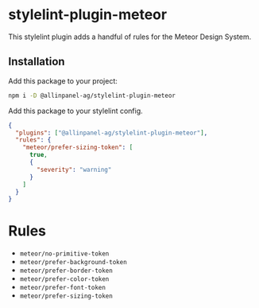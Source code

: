 # stylelint-plugin-meteor

This stylelint plugin adds a handful of rules for the Meteor Design System.

## Installation

Add this package to your project:

```sh
npm i -D @allinpanel-ag/stylelint-plugin-meteor
```

Add this package to your stylelint config.

```json
{
  "plugins": ["@allinpanel-ag/stylelint-plugin-meteor"],
  "rules": {
    "meteor/prefer-sizing-token": [
      true,
      {
        "severity": "warning"
      }
    ]
  }
}
```

# Rules

- `meteor/no-primitive-token`
- `meteor/prefer-background-token`
- `meteor/prefer-border-token`
- `meteor/prefer-color-token`
- `meteor/prefer-font-token`
- `meteor/prefer-sizing-token`
